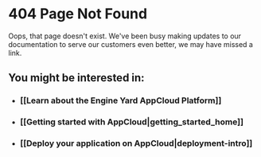 # 404 Page Not Found

Oops, that page doesn't exist.  We've been busy making updates to our documentation 
to serve our customers even better, we may have missed a link.

## You might be interested in:

* ### [[Learn about the Engine Yard AppCloud Platform]]
* ### [[Getting started with AppCloud|getting_started_home]]
* ### [[Deploy your application on AppCloud|deployment-intro]]